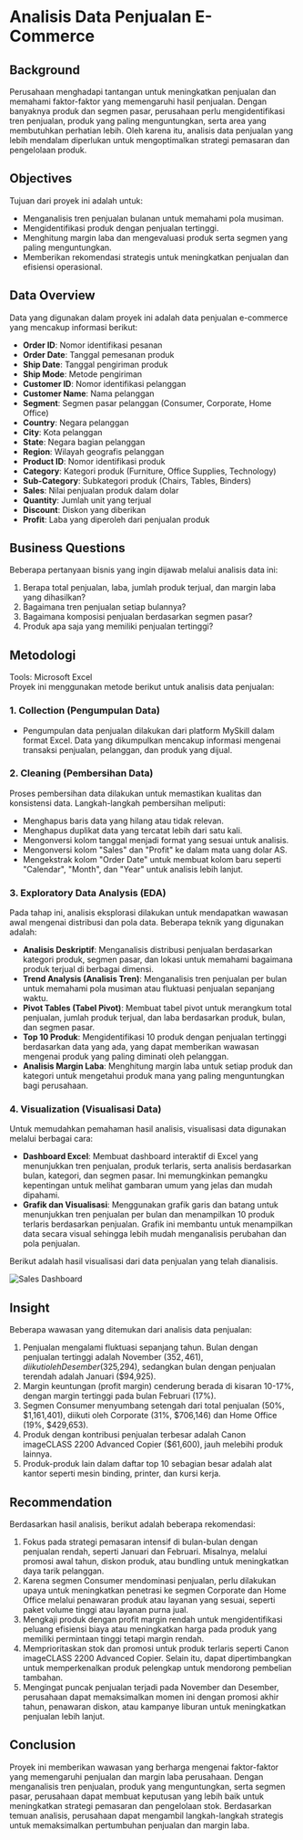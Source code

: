 # **Analisis Data Penjualan E-Commerce**

## **Background**
Perusahaan menghadapi tantangan untuk meningkatkan penjualan dan memahami faktor-faktor yang memengaruhi hasil penjualan. Dengan banyaknya produk dan segmen pasar, perusahaan perlu mengidentifikasi tren penjualan, produk yang paling menguntungkan, serta area yang membutuhkan perhatian lebih. Oleh karena itu, analisis data penjualan yang lebih mendalam diperlukan untuk mengoptimalkan strategi pemasaran dan pengelolaan produk.

## **Objectives**
Tujuan dari proyek ini adalah untuk:
- Menganalisis tren penjualan bulanan untuk memahami pola musiman.
- Mengidentifikasi produk dengan penjualan tertinggi.
- Menghitung margin laba dan mengevaluasi produk serta segmen yang paling menguntungkan.
- Memberikan rekomendasi strategis untuk meningkatkan penjualan dan efisiensi operasional.

## **Data Overview**
Data yang digunakan dalam proyek ini adalah data penjualan e-commerce yang mencakup informasi berikut:
- **Order ID**: Nomor identifikasi pesanan
- **Order Date**: Tanggal pemesanan produk
- **Ship Date**: Tanggal pengiriman produk
- **Ship Mode**: Metode pengiriman
- **Customer ID**: Nomor identifikasi pelanggan
- **Customer Name**: Nama pelanggan
- **Segment**: Segmen pasar pelanggan (Consumer, Corporate, Home Office)
- **Country**: Negara pelanggan
- **City**: Kota pelanggan
- **State**: Negara bagian pelanggan
- **Region**: Wilayah geografis pelanggan
- **Product ID**: Nomor identifikasi produk
- **Category**: Kategori produk (Furniture, Office Supplies, Technology)
- **Sub-Category**: Subkategori produk (Chairs, Tables, Binders)
- **Sales**: Nilai penjualan produk dalam dolar
- **Quantity**: Jumlah unit yang terjual
- **Discount**: Diskon yang diberikan
- **Profit**: Laba yang diperoleh dari penjualan produk

## **Business Questions**
Beberapa pertanyaan bisnis yang ingin dijawab melalui analisis data ini:
1. Berapa total penjualan, laba, jumlah produk terjual, dan margin laba yang dihasilkan?
2. Bagaimana tren penjualan setiap bulannya?
3. Bagaimana komposisi penjualan berdasarkan segmen pasar?
4. Produk apa saja yang memiliki penjualan tertinggi?

## **Metodologi**

Tools: Microsoft Excel   
Proyek ini menggunakan metode berikut untuk analisis data penjualan:

### 1. **Collection (Pengumpulan Data)**
   - Pengumpulan data penjualan dilakukan dari platform MySkill dalam format Excel. Data yang dikumpulkan mencakup informasi mengenai transaksi penjualan, pelanggan, dan produk yang dijual.

### 2. **Cleaning (Pembersihan Data)**
   Proses pembersihan data dilakukan untuk memastikan kualitas dan konsistensi data. Langkah-langkah pembersihan meliputi:
   - Menghapus baris data yang hilang atau tidak relevan.
   - Menghapus duplikat data yang tercatat lebih dari satu kali.
   - Mengonversi kolom tanggal menjadi format yang sesuai untuk analisis.
   - Mengonversi kolom "Sales" dan "Profit" ke dalam mata uang dolar AS.
   - Mengekstrak kolom "Order Date" untuk membuat kolom baru seperti "Calendar", "Month", dan "Year" untuk analisis lebih lanjut.

### 3. **Exploratory Data Analysis (EDA)**
   Pada tahap ini, analisis eksplorasi dilakukan untuk mendapatkan wawasan awal mengenai distribusi dan pola data. Beberapa teknik yang digunakan adalah:
   
   - **Analisis Deskriptif**: Menganalisis distribusi penjualan berdasarkan kategori produk, segmen pasar, dan lokasi untuk memahami bagaimana produk terjual di berbagai dimensi.
   - **Trend Analysis (Analisis Tren)**: Menganalisis tren penjualan per bulan untuk memahami pola musiman atau fluktuasi penjualan sepanjang waktu.
   - **Pivot Tables (Tabel Pivot)**: Membuat tabel pivot untuk merangkum total penjualan, jumlah produk terjual, dan laba berdasarkan produk, bulan, dan segmen pasar.
   - **Top 10 Produk**: Mengidentifikasi 10 produk dengan penjualan tertinggi berdasarkan data yang ada, yang dapat memberikan wawasan mengenai produk yang paling diminati oleh pelanggan.
   - **Analisis Margin Laba**: Menghitung margin laba untuk setiap produk dan kategori untuk mengetahui produk mana yang paling menguntungkan bagi perusahaan.

### 4. **Visualization (Visualisasi Data)**
   Untuk memudahkan pemahaman hasil analisis, visualisasi data digunakan melalui berbagai cara:
   
   - **Dashboard Excel**: Membuat dashboard interaktif di Excel yang menunjukkan tren penjualan, produk terlaris, serta analisis berdasarkan bulan, kategori, dan segmen pasar. Ini memungkinkan pemangku kepentingan untuk melihat gambaran umum yang jelas dan mudah dipahami.
   - **Grafik dan Visualisasi**: Menggunakan grafik garis dan batang untuk menunjukkan tren penjualan per bulan dan menampilkan 10 produk terlaris berdasarkan penjualan. Grafik ini membantu untuk menampilkan data secara visual sehingga lebih mudah menganalisis perubahan dan pola penjualan.

   Berikut adalah hasil visualisasi dari data penjualan yang telah dianalisis.


  ![Sales Dashboard](https://github.com/listiangr/Ecommerce_Sales_Data_Analysis_Using_Excel/blob/main/Sales%20Dashboard.png?row=true)

  

## **Insight**
Beberapa wawasan yang ditemukan dari analisis data penjualan:
1. Penjualan mengalami fluktuasi sepanjang tahun. Bulan dengan penjualan tertinggi adalah November ($352,461), diikuti oleh Desember ($325,294), sedangkan bulan dengan penjualan terendah adalah Januari ($94,925).
2. Margin keuntungan (profit margin) cenderung berada di kisaran 10-17%, dengan margin tertinggi pada bulan Februari (17%).
3. Segmen Consumer menyumbang setengah dari total penjualan (50%, $1,161,401), diikuti oleh Corporate (31%, $706,146) dan Home Office (19%, $429,653).
4. Produk dengan kontribusi penjualan terbesar adalah Canon imageCLASS 2200 Advanced Copier ($61,600), jauh melebihi produk lainnya.
5. Produk-produk lain dalam daftar top 10 sebagian besar adalah alat kantor seperti mesin binding, printer, dan kursi kerja.

## **Recommendation**
Berdasarkan hasil analisis, berikut adalah beberapa rekomendasi:
1. Fokus pada strategi pemasaran intensif di bulan-bulan dengan penjualan rendah, seperti Januari dan Februari. Misalnya, melalui promosi awal tahun, diskon produk, atau bundling untuk meningkatkan daya tarik pelanggan.
2. Karena segmen Consumer mendominasi penjualan, perlu dilakukan upaya untuk meningkatkan penetrasi ke segmen Corporate dan Home Office melalui penawaran produk atau layanan yang sesuai, seperti paket volume tinggi atau layanan purna jual.
3. Mengkaji produk dengan profit margin rendah untuk mengidentifikasi peluang efisiensi biaya atau meningkatkan harga pada produk yang memiliki permintaan tinggi tetapi margin rendah.
4. Memprioritaskan stok dan promosi untuk produk terlaris seperti Canon imageCLASS 2200 Advanced Copier. Selain itu, dapat dipertimbangkan untuk memperkenalkan produk pelengkap untuk mendorong pembelian tambahan.
5. Mengingat puncak penjualan terjadi pada November dan Desember, perusahaan dapat memaksimalkan momen ini dengan promosi akhir tahun, penawaran diskon, atau kampanye liburan untuk meningkatkan penjualan lebih lanjut.

## **Conclusion**
Proyek ini memberikan wawasan yang berharga mengenai faktor-faktor yang memengaruhi penjualan dan margin laba perusahaan. Dengan menganalisis tren penjualan, produk yang menguntungkan, serta segmen pasar, perusahaan dapat membuat keputusan yang lebih baik untuk meningkatkan strategi pemasaran dan pengelolaan stok. Berdasarkan temuan analisis, perusahaan dapat mengambil langkah-langkah strategis untuk memaksimalkan pertumbuhan penjualan dan margin laba.
